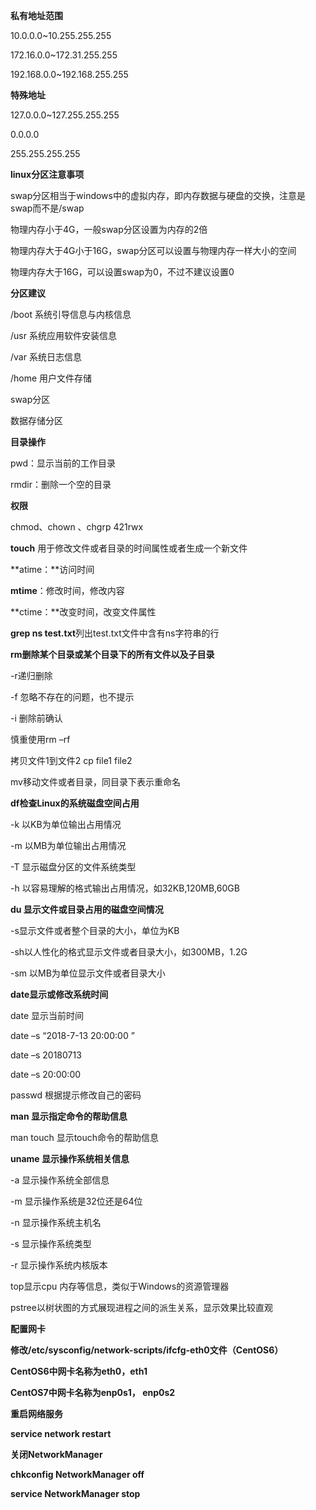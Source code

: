 **私有地址范围**

10.0.0.0~10.255.255.255

172.16.0.0~172.31.255.255

192.168.0.0~192.168.255.255

**特殊地址**

127.0.0.0~127.255.255.255

0.0.0.0

255.255.255.255

**linux分区注意事项**

swap分区相当于windows中的虚拟内存，即内存数据与硬盘的交换，注意是swap而不是/swap

物理内存小于4G，一般swap分区设置为内存的2倍

物理内存大于4G小于16G，swap分区可以设置与物理内存一样大小的空间

物理内存大于16G，可以设置swap为0，不过不建议设置0

**分区建议**

/boot 系统引导信息与内核信息

/usr 系统应用软件安装信息

/var 系统日志信息

/home 用户文件存储

swap分区

数据存储分区

**目录操作**

pwd：显示当前的工作目录

rmdir：删除一个空的目录

**权限**

chmod、chown 、chgrp 421rwx

**touch** 用于修改文件或者目录的时间属性或者生成一个新文件

**atime：**访问时间

**mtime**：修改时间，修改内容

**ctime：**改变时间，改变文件属性

**grep ns test.txt**列出test.txt文件中含有ns字符串的行

**rm删除某个目录或某个目录下的所有文件以及子目录**

-r递归删除

-f 忽略不存在的问题，也不提示

-i 删除前确认

慎重使用rm –rf

拷贝文件1到文件2             cp  file1 file2

mv移动文件或者目录，同目录下表示重命名

**df检查Linux的系统磁盘空间占用**

-k 以KB为单位输出占用情况

-m 以MB为单位输出占用情况

-T 显示磁盘分区的文件系统类型

-h 以容易理解的格式输出占用情况，如32KB,120MB,60GB

**du 显示文件或目录占用的磁盘空间情况**

-s显示文件或者整个目录的大小，单位为KB

-sh以人性化的格式显示文件或者目录大小，如300MB，1.2G

-sm 以MB为单位显示文件或者目录大小

**date显示或修改系统时间**

date 显示当前时间

date –s “2018-7-13 20:00:00 ”

date –s 20180713

date –s 20:00:00

passwd 根据提示修改自己的密码

**man 显示指定命令的帮助信息**

man touch 显示touch命令的帮助信息

**uname 显示操作系统相关信息**

-a 显示操作系统全部信息

-m 显示操作系统是32位还是64位

-n 显示操作系统主机名

-s 显示操作系统类型

-r 显示操作系统内核版本

top显示cpu 内存等信息，类似于Windows的资源管理器

pstree以树状图的方式展现进程之间的派生关系，显示效果比较直观

**配置网卡**

**修改/etc/sysconfig/network-scripts/ifcfg-eth0文件（CentOS6）**

**CentOS6中网卡名称为eth0，eth1**

**CentOS7中网卡名称为enp0s1， enp0s2**

**重启网络服务**

**service network restart**

**关闭NetworkManager**

**chkconfig NetworkManager off**

**service NetworkManager stop**
